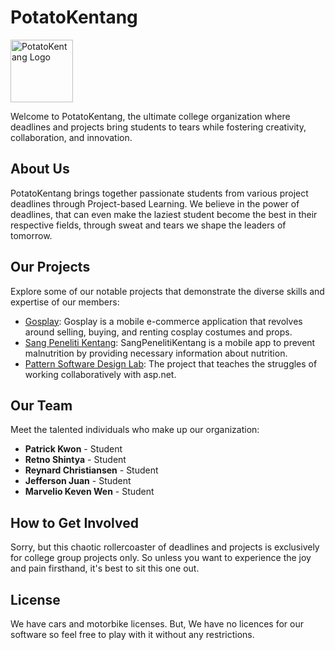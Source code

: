 # PotatoKentang

<img src="https://avatars.githubusercontent.com/u/127182151?s=400&u=4091310dc4d2c06cb3af8b67d16bd05e8a2e87ab&v=4" alt="PotatoKentang Logo" width="100">

Welcome to PotatoKentang, the ultimate college organization where deadlines and projects bring students to tears while fostering creativity, collaboration, and innovation.

## About Us

PotatoKentang brings together passionate students from various project deadlines through Project-based Learning. We believe in the power of deadlines, that can even make the laziest student become the best in their respective fields, through sweat and tears we shape the leaders of tomorrow.

## Our Projects

Explore some of our notable projects that demonstrate the diverse skills and expertise of our members:

- [Gosplay]([projects/project1.md](https://github.com/PotatoKentang/Gosplay)): Gosplay is a mobile e-commerce application that revolves around selling, buying, and renting cosplay costumes and props.
- [Sang Peneliti Kentang](https://github.com/PotatoKentang/SangPenelitiKentang): SangPenelitiKentang is a mobile app to prevent malnutrition by providing necessary information about nutrition.
- [Pattern Software Design Lab](https://github.com/PotatoKentang/PatternSoftwareDesignLab): The project that teaches the struggles of working collaboratively with asp.net.

## Our Team

Meet the talented individuals who make up our organization:

- **Patrick Kwon** - Student
- **Retno Shintya** - Student
- **Reynard Christiansen** - Student
- **Jefferson Juan** - Student
- **Marvelio Keven Wen** - Student

## How to Get Involved

Sorry, but this chaotic rollercoaster of deadlines and projects is exclusively for college group projects only. So unless you want to experience the joy and pain firsthand, it's best to sit this one out.

## License

We have cars and motorbike licenses. But, We have no licences for our software so feel free to play with it without any restrictions.

